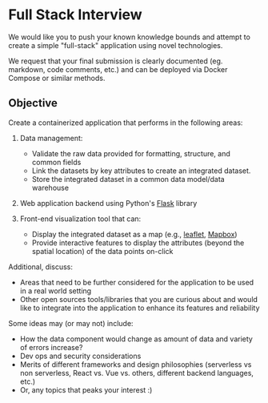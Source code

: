 # Full Stack Interview

We would like you to push your known knowledge bounds and attempt to create a simple "full-stack" application using novel technologies.

We request that your final submission is clearly documented (eg. markdown, code comments, etc.) and can be deployed via Docker Compose or similar methods.

## Objective

Create a containerized application that performs in the following areas:

1. Data management:

   - Validate the raw data provided for formatting, structure, and common fields
   - Link the datasets by key attributes to create an integrated dataset.
   - Store the integrated dataset in a common data model/data warehouse

2. Web application backend using Python's [Flask](https://flask.palletsprojects.com/en/1.1.x/quickstart/#quickstart) library

3. Front-end visualization tool that can:

   - Display the integrated dataset as a map (e.g., [leaflet](https://leafletjs.com/), [Mapbox](https://www.mapbox.com/))
   - Provide interactive features to display the attributes (beyond the spatial location) of the data points on-click

Additional, discuss:

- Areas that need to be further considered for the application to be used in a real world setting
- Other open sources tools/libraries that you are curious about and would like to integrate into the application to enhance its features and reliability

Some ideas may (or may not) include:

- How the data component would change as amount of data and variety of errors increase?
- Dev ops and security considerations
- Merits of different frameworks and design philosophies (serverless vs non serverless, React vs. Vue vs. others, different backend languages, etc.)
- Or, any topics that peaks your interest :)
